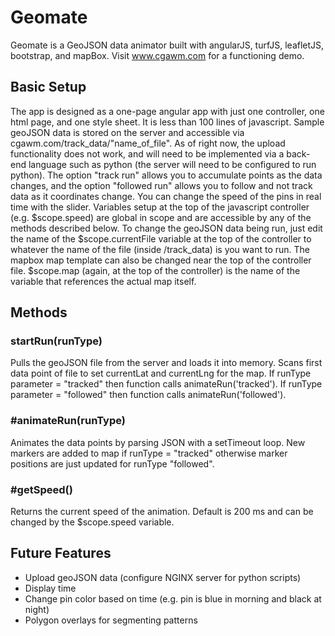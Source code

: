 # Geomate
Geomate is a GeoJSON data animator built with angularJS, turfJS, leafletJS, bootstrap, and mapBox.
Visit www.cgawm.com for a functioning demo.

## Basic Setup
The app is designed as a one-page angular app with just one controller, one html page, and one style sheet. It is less than 100 lines of javascript. Sample geoJSON data is stored on the server and accessible via cgawm.com/track_data/"name_of_file". As of right now, the upload functionality does not work, and will need to be implemented via a back-end language such as python (the server will need to be configured to run python). The option "track run"
allows you to accumulate points as the data changes, and the option "followed run" allows you to follow and not track data as it coordinates change.
You can change the speed of the pins in real time with the slider. Variables setup at the top of the javascript controller (e.g. $scope.speed) are global in scope and are accessible by any of the methods described below. To change the geoJSON data being run, just edit the name of the $scope.currentFile variable at the top of the controller to whatever the name of the file (inside /track_data) is you want to run. The mapbox map template can also be changed near the top of the controller file. $scope.map (again, at the top of the controller) is the name of the variable that references the actual map itself.

## Methods

### startRun(runType)
Pulls the geoJSON file from the server and loads it into memory. Scans first data point of file to set currentLat and currentLng for the map. If runType parameter = "tracked" then function calls animateRun('tracked'). If runType parameter = "followed" then function calls animateRun('followed').

### #animateRun(runType)
Animates the data points by parsing JSON with a setTimeout loop. New markers are added to map if runType = "tracked" otherwise marker positions are just updated for runType "followed".

### #getSpeed()
Returns the current speed of the animation. Default is 200 ms and can be changed by the $scope.speed variable.

## Future Features

* Upload geoJSON data (configure NGINX server for python scripts)
* Display time
* Change pin color based on time (e.g. pin is blue in morning and black at night)
* Polygon overlays for segmenting patterns

